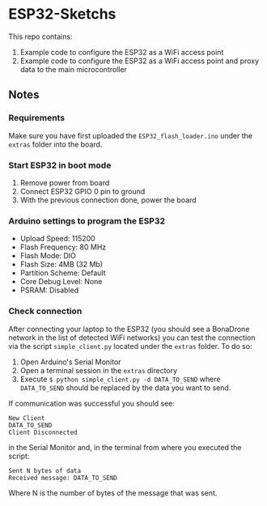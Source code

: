 # ESP32-Sketchs
This repo contains:

1. Example code to configure the ESP32 as a WiFi access point
2. Example code to configure the ESP32 as a WiFi access point and proxy data to the main microcontroller
## Notes

### Requirements

Make sure you have first uploaded the `ESP32_flash_loader.ino` under the `extras` folder into the board.

### Start ESP32 in boot mode

1. Remove power from board
2. Connect ESP32 GPIO 0 pin to ground
3. With the previous connection done, power the board

### Arduino settings to program the ESP32

* Upload Speed: 115200
* Flash Frequency: 80 MHz
* Flash Mode: DIO
* Flash Size: 4MB (32 Mb)
* Partition Scheme: Default
* Core Debug Level: None
* PSRAM: Disabled

### Check connection

After connecting your laptop to the ESP32 (you should see a BonaDrone network in the list of detected WiFi networks) you can test the connection via the script `simple_client.py` located under the `extras` folder. To do so:

1. Open Arduino's Serial Monitor
2. Open a terminal session in the `extras` directory
3. Execute `$ python simple_client.py -d DATA_TO_SEND` where `DATA_TO_SEND` should be replaced by the data you want to send.

If communication was successful you should see:
```
New Client
DATA_TO_SEND
Client Disconnected
```
in the Serial Monitor and, in the terminal from where you executed the script:
```
Sent N bytes of data
Received message: DATA_TO_SEND
```
Where N is the number of bytes of the message that was sent.
